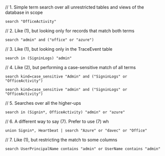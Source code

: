 
// 1. Simple term search over all unrestricted tables and views of the database in scope
```
search "OfficeActivity"
```
// 2. Like (1), but looking only for records that match both terms
```
search "admin" and ("office" or "azure")
```
// 3. Like (1), but looking only in the TraceEvent table
```
search in (SigninLogs) "admin"
```
// 4. Like (2), but performing a case-sensitive match of all terms
```
search kind=case_sensitive "Admin" and ("SigninLogs" or "OfficeActivity")

search kind=case_sensitive "admin" and ("SigninLogs" or "OfficeActivity")
```
// 5. Searches over all the higher-ups
```
search in (Signin*, OfficeActivity) "admin" or "azure"
```
// 6. A different way to say (7). Prefer to use (7) wh
```
union Signin*, Heartbeat | search "Azure" or "davec" or "Office"
```
// 7. Like (1), but restricting the match to some columns
```
search UserPrincipalName contains "admin" or UserName contains "admin"
```
